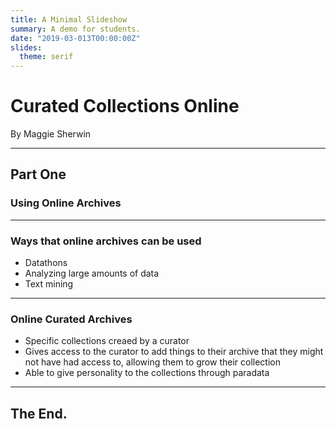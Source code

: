 ```yaml
---
title: A Minimal Slideshow
summary: A demo for students.
date: "2019-03-013T00:00:00Z"
slides:
  theme: serif
---
```


# Curated Collections Online

By Maggie Sherwin

---

## Part One

### Using Online Archives

---

### Ways that online archives can be used

+ Datathons
+ Analyzing large amounts of data
+ Text mining

---

### Online Curated Archives

+ Specific collections creaed by a curator
+ Gives access to the curator to add things to their archive that they might not have had access to, allowing them to grow their collection
+ Able to give personality to the collections through paradata

---

## The End.
